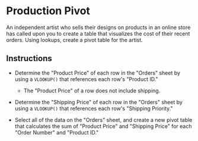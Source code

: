 # Production Pivot

An independent artist who sells their designs on products in an online store has called upon you to create a table that visualizes the cost of their recent orders. Using lookups, create a pivot table for the artist.

## Instructions

* Determine the "Product Price" of each row in the "Orders" sheet by using a `VLOOKUP()` that references each row's "Product ID."

  * The "Product Price" of a row does not include shipping.

* Determine the "Shipping Price" of each row in the "Orders" sheet by using a `VLOOKUP()` that references each row's "Shipping Priority."

* Select all of the data on the "Orders" sheet, and create a new pivot table that calculates the sum of "Product Price" and "Shipping Price" for each "Order Number" and "Product ID."

